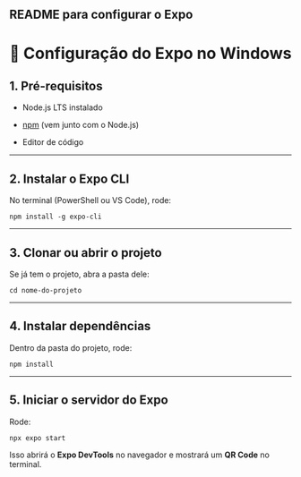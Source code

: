 ## README para configurar o Expo 


# 🚀 Configuração do Expo no Windows

## 1. Pré-requisitos

-   Node.js LTS instalado
    
-   [npm](https://www.npmjs.com/) (vem junto com o Node.js)
    
-   Editor de código 
    

----------

## 2. Instalar o Expo CLI

No terminal (PowerShell ou VS Code), rode:

`npm install -g expo-cli` 

----------

## 3. Clonar ou abrir o projeto

Se já tem o projeto, abra a pasta dele:

`cd nome-do-projeto` 

----------

## 4. Instalar dependências

Dentro da pasta do projeto, rode:

`npm install` 

----------

## 5. Iniciar o servidor do Expo

Rode:

`npx expo start` 

Isso abrirá o **Expo DevTools** no navegador e mostrará um **QR Code** no terminal.
